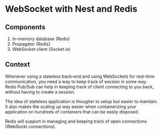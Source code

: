 # WebSocket with Nest and Redis

## Components

1. In-memory database (Redis)
2. Propagator (Redis)
3. WebSocket client (Socket.io)

## Context

Whenever using a stateless back-end and using WebSockets for real-time communication, you need a way to keep track of session in some way. Redis Pub/Sub can help in keeping track of client connecting to you back, without having to create a session.

The idea of stateless application is thougher to setup but easier to maintain. It also makes the scaling up way easier when containerizing your application on hundreds of containers that can be easily disposed.

Redis will support in managing and keeping track of open connections (WebSockt connections).
